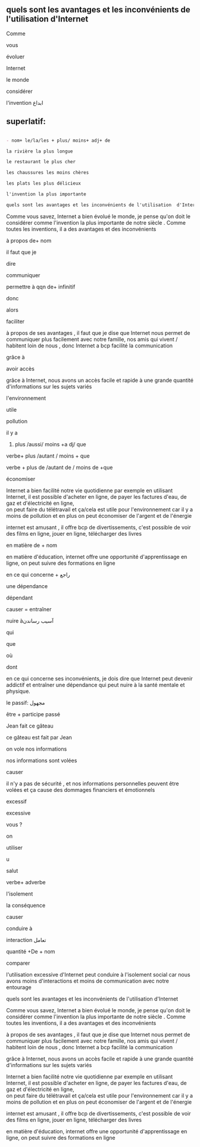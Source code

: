 ## quels sont les avantages et les inconvénients de l'utilisation  d'Internet 

Comme 

vous

évoluer

Internet 

le monde 

considérer 

l'invention ابداع 



## superlatif:  
```markdown

- nom+ le/la/les + plus/ moins+ adj+ de 

la rivière la plus longue 

le restaurant le plus cher 

les chaussures les moins chères 

les plats les plus délicieux 

l'invention la plus importante 

quels sont les avantages et les inconvénients de l'utilisation  d'Internet
```

Comme vous savez, Internet a bien évolué le monde, je pense qu'on doit le considérer comme l'invention la plus importante de notre siècle .  Comme toutes les inventions, il a des avantages et des inconvénients 

à propos de+ nom 

il faut que je 

dire

communiquer 

permettre à qqn de+ infinitif 

donc

alors

faciliter

à propos de ses avantages , il faut que je dise que Internet nous permet de communiquer plus facilement avec notre famille, nos amis   qui vivent / habitent loin de nous , donc Internet a bcp facilité la communication 

grâce à 

avoir accès 

grâce à Internet, nous avons un accès facile et rapide  à une grande quantité d'informations sur les sujets variés 

l'environnement 

utile

pollution 

il y a

1. plus /aussi/ moins +a dj/ que 

verbe+  plus /autant / moins + que

verbe + plus de /autant de / moins de +que 

économiser 

Internet a bien facilité notre vie quotidienne par exemple en utilisant Internet, il est possible d'acheter en ligne, de payer les factures d'eau, de gaz et d'électricité en ligne,  
on peut faire du télétravail 
et ça/cela est utile pour l'environnement car il y a moins de pollution 
et en plus on peut économiser  de l'argent et de l'énergie 

internet est amusant , il offre bcp de divertissements, c'est possible de voir des films en ligne, jouer en ligne, télécharger  des livres 

en matière de + nom

en matière d'éducation, internet offre une opportunité d'apprentissage en ligne, on peut suivre des formations en ligne 

en ce qui concerne + راجع

une dépendance 

dépendant  

causer = entraîner 

nuire àآسیب رساندن

qui 

que 

où

dont 

en ce qui concerne ses inconvénients, je dois dire que Internet peut devenir addictif et entraîner une dépendance  qui peut nuire à la santé mentale et physique. 

le passif: مجهول

être + participe passé 

Jean fait ce gâteau 

ce gâteau est fait par Jean 

on vole nos informations 

nos informations sont volées 

causer 

il n'y a pas de sécurité , et nos informations  personnelles peuvent être volées et ça cause des dommages financiers et émotionnels

excessif 

excessive

vous ?

on 

utiliser 

u

salut

verbe+ adverbe 

l'isolement 

la conséquence 

causer 

conduire à 

interaction تعامل 

quantité +De + nom 

comparer 





l'utilisation excessive d'Internet  peut conduire à l'isolement social car nous avons moins d'interactions et moins de communication avec notre entourage 

quels sont les avantages et les inconvénients de l'utilisation  d'Internet 

Comme vous savez, Internet a bien évolué le monde, je pense qu'on doit le considérer comme l'invention la plus importante de notre siècle .  Comme toutes les inventions, il a des avantages et des inconvénients 

à propos de ses avantages , il faut que je dise que Internet nous permet de communiquer plus facilement avec notre famille, nos amis   qui vivent / habitent loin de nous , donc Internet a bcp facilité la communication 

grâce à Internet, nous avons un accès facile et rapide  à une grande quantité d'informations sur les sujets variés 

Internet a bien facilité notre vie quotidienne par exemple en utilisant Internet, il est possible d'acheter en ligne, de payer les factures d'eau, de gaz et d'électricité en ligne,  
on peut faire du télétravail 
et ça/cela est utile pour l'environnement car il y a moins de pollution 
et en plus on peut économiser  de l'argent et de l'énergie 


internet est amusant , il offre bcp de divertissements, c'est possible de voir des films en ligne, jouer en ligne, télécharger  des livres 

en matière d'éducation, internet offre une opportunité d'apprentissage en ligne, on peut suivre des formations en ligne
